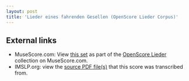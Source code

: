 ```yaml
---
layout: post
title: 'Lieder eines fahrenden Gesellen (OpenScore Lieder Corpus)'
---
```


## External links

- MuseScore.com: View [this set] as part of the [OpenScore Lieder] collection on MuseScore.com.
- IMSLP.org: view the [source PDF file(s)][IMSLP] that this score was transcribed from.

[IMSLP]: https://imslp.org/wiki/Special:ReverseLookup/20510
[this set]: https://musescore.com/openscore-lieder-corpus/sets/5026280
[OpenScore Lieder]: https://musescore.com/openscore-lieder-corpus
